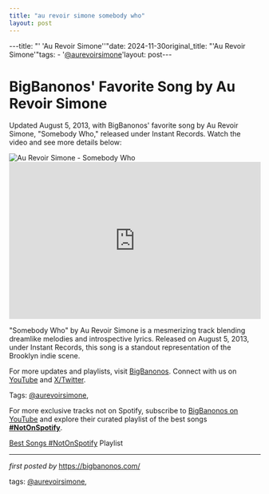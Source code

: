 ```yaml
---
title: "au revoir simone somebody who"
layout: post
---
```

---title: "' 'Au Revoir Simone''"date: 2024-11-30original_title: "'Au Revoir Simone'"tags:  - '[@aurevoirsimone](/tags/aurevoirsimone/)'layout: post---<!-- Post Title --><h1 >BigBanonos' Favorite Song by Au Revoir Simone</h1> <!-- Introductory Text --><p >Updated August 5, 2013, with BigBanonos' favorite song by Au Revoir Simone, "Somebody Who," released under Instant Records. Watch the video and see more details below:</p> <!-- Featured Image --><div > <img src="https://f4.bcbits.com/img/0012685554_10.jpg" alt="Au Revoir Simone - Somebody Who" /></div> <!-- YouTube Video Embed --><div > <iframe width="100%" height="315" src="https://www.youtube.com/embed/kwvvlTKi5cE" title="Au Revoir Simone - Somebody Who (Official Music Video)" frameborder="0" allow="accelerometer; autoplay; clipboard-write; encrypted-media; gyroscope; picture-in-picture; web-share" referrerpolicy="strict-origin-when-cross-origin" allowfullscreen></iframe></div> <!-- Song Information --><div > <p>"Somebody Who" by Au Revoir Simone is a mesmerizing track blending dreamlike melodies and introspective lyrics. Released on August 5, 2013, under Instant Records, this song is a standout representation of the Brooklyn indie scene.</p></div> <!-- Footer Links --><div > <p>For more updates and playlists, visit <a href="https://bigbanonos.com/" target="_blank">BigBanonos</a>. Connect with us on <a href="https://www.youtube.com/[@BigBanonos](/tags/BigBanonos/)" target="_blank">YouTube</a> and <a href="https://x.com/bigbanonos" target="_blank">X/Twitter</a>.</p></div> <!-- Tags --><p >Tags: [@aurevoirsimone](/tags/aurevoirsimone/),</p><!--Subscribe and Playlist Links--><div>    <p>For more exclusive tracks not on Spotify, subscribe to <a href="https://www.youtube.com/[@BigBanonos](/tags/BigBanonos/)" target="_blank">BigBanonos on YouTube</a> and explore their curated playlist of the best songs <strong>[#NotOnSpotify](/tags/NotOnSpotify/)</strong>.</p>    <p><a href="https://www.youtube.com/playlist?list=PLtuNtuTatqI0kFahUCbtbfenC_ET5O_tr" target="_blank">Best Songs [#NotOnSpotify](/tags/NotOnSpotify/) Playlist<br /></a></p></div><hr /><p><em>first posted by</em> <a href="https://bigbanonos.com/" rel="noopener" target="_new">https://bigbanonos.com/</a></p><p>tags: [@aurevoirsimone](/tags/aurevoirsimone/),</p>